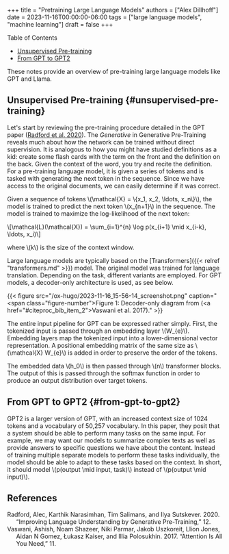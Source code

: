 +++
title = "Pretraining Large Language Models"
authors = ["Alex Dillhoff"]
date = 2023-11-16T00:00:00-06:00
tags = ["large language models", "machine learning"]
draft = false
+++

<div class="ox-hugo-toc toc">

<div class="heading">Table of Contents</div>

- [Unsupervised Pre-training](#unsupervised-pre-training)
- [From GPT to GPT2](#from-gpt-to-gpt2)

</div>
<!--endtoc-->

These notes provide an overview of pre-training large language models like GPT and Llama.


## Unsupervised Pre-training {#unsupervised-pre-training}

Let's start by reviewing the pre-training procedure detailed in the GPT paper (<a href="#citeproc_bib_item_1">Radford et al. 2020</a>). The _Generative_ in Generative Pre-Training reveals much about how the network can be trained without direct supervision. It is analogous to how you might have studied definitions as a kid: create some flash cards with the term on the front and the definition on the back. Given the context of the word, you try and recite the definition. For a pre-training language model, it is given a series of tokens and is tasked with generating the next token in the sequence. Since we have access to the original documents, we can easily determine if it was correct.

Given a sequence of tokens \\(\mathcal{X} = \\{x\_1, x\_2, \ldots, x\_n\\}\\), the model is trained to predict the next token \\(x\_{n+1}\\) in the sequence. The model is trained to maximize the log-likelihood of the next token:

\\[\mathcal{L}(\mathcal{X}) = \sum\_{i=1}^{n} \log p(x\_{i+1} \mid x\_{i-k}, \ldots, x\_i)\\]

where \\(k\\) is the size of the context window.

Large language models are typically based on the [Transformers]({{< relref "transformers.md" >}}) model. The original model was trained for language translation. Depending on the task, different variants are employed. For GPT models, a decoder-only architecture is used, as see below.

{{< figure src="/ox-hugo/2023-11-16_15-56-14_screenshot.png" caption="<span class=\"figure-number\">Figure 1: </span>Decoder-only diagram from (<a href=\"#citeproc_bib_item_2\">Vaswani et al. 2017</a>)." >}}

The entire input pipeline for GPT can be expressed rather simply. First, the tokenized input is passed through an embedding layer \\(W\_{e}\\). Embedding layers map the tokenized input into a lower-dimensional vector representation. A positional embedding matrix of the same size as \\(\mathcal{X} W\_{e}\\) is added in order to preserve the order of the tokens.

The embedded data \\(h\_0\\) is then passed through \\(n\\) transformer blocks. The output of this is passed through the softmax function in order to produce an output distribution over target tokens.


## From GPT to GPT2 {#from-gpt-to-gpt2}

GPT2 is a larger version of GPT, with an increased context size of 1024 tokens and a vocabulary of 50,257 vocabulary. In this paper, they posit that a system should be able to perform many tasks on the same input. For example, we may want our models to summarize complex texts as well as provide answers to specific questions we have about the content. Instead of training multiple separate models to perform these tasks individually, the model should be able to adapt to these tasks based on the context. In short, it should model \\(p(output \mid input, task)\\) instead of \\(p(output \mid input)\\).

## References

<style>.csl-entry{text-indent: -1.5em; margin-left: 1.5em;}</style><div class="csl-bib-body">
  <div class="csl-entry"><a id="citeproc_bib_item_1"></a>Radford, Alec, Karthik Narasimhan, Tim Salimans, and Ilya Sutskever. 2020. “Improving Language Understanding by Generative Pre-Training,” 12.</div>
  <div class="csl-entry"><a id="citeproc_bib_item_2"></a>Vaswani, Ashish, Noam Shazeer, Niki Parmar, Jakob Uszkoreit, Llion Jones, Aidan N Gomez, Łukasz Kaiser, and Illia Polosukhin. 2017. “Attention Is All You Need,” 11.</div>
</div>

